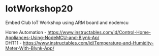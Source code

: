 # IotWorkshop20
Embed Club IoT Workshop using ARM board and nodemcu

Home Automation - https://www.instructables.com/id/Control-Home-Appliances-Using-NodeMCU-and-Blynk-Ap/ <br>
DHT11 - https://www.instructables.com/id/Temperature-and-Humidity-Meter-With-Blynk-App/
